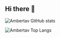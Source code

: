 ## Hi there 👋

<!--
**ambertav/ambertav** is a ✨ _special_ ✨ repository because its `README.md` (this file) appears on your GitHub profile.

Here are some ideas to get you started:

- 🔭 I’m currently working on ...
- 🌱 I’m currently learning ...
- 👯 I’m looking to collaborate on ...
- 🤔 I’m looking for help with ...
- 💬 Ask me about ...
- 📫 How to reach me: ...
- 😄 Pronouns: ...
- ⚡ Fun fact: ...
-->

![Ambertav GitHub stats](https://github-readme-stats-ambertavs-projects.vercel.app/api?username=ambertav&custom_title=Amber%20Taveras'%20GitHub%20Stats&theme=rose)


![Ambertav Top Langs](https://github-readme-stats-ambertavs-projects.vercel.app/api/top-langs/?username=ambertav&hide=ejs,html,css,mako,procfile,scss&theme=rose)
